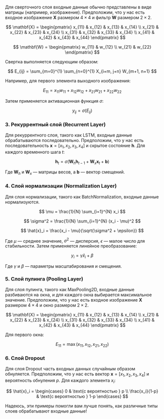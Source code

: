 Для сверточного слоя входные данные обычно представлены в виде матрицы (например, изображение). Предположим, что у нас есть входное изображение $\mathbf{X}$ размером $4 \times 4$ и фильтр $\mathbf{W}$ размером $2 \times 2$.

$$
\mathbf{X} = \begin{pmatrix}
x_{11} & x_{12} & x_{13} & x_{14} \\
x_{21} & x_{22} & x_{23} & x_{24} \\
x_{31} & x_{32} & x_{33} & x_{34} \\
x_{41} & x_{42} & x_{43} & x_{44}
\end{pmatrix}
$$

$$
\mathbf{W} = \begin{pmatrix}
w_{11} & w_{12} \\
w_{21} & w_{22}
\end{pmatrix}
$$

Свертка выполняется следующим образом:

$$
E_{ij} = \sum_{m=0}^{1} \sum_{n=0}^{1} X_{i+m, j+n} W_{m+1, n+1}
$$

Например, для первого элемента выходного изображения:

$$
E_{11} = x_{11} w_{11} + x_{12} w_{12} + x_{21} w_{21} + x_{22} w_{22}
$$

Затем применяется активационная функция $\sigma$:

$$
y_{ij} = \sigma(E_{ij})
$$

### 3. Рекуррентный слой (Recurrent Layer)

Для рекуррентного слоя, такого как LSTM, входные данные обрабатываются последовательно. Предположим, что у нас есть последовательность $\mathbf{x} = [x_1, x_2, x_3, x_4]$ и скрытое состояние $\mathbf{h}$. Для каждого временного шага $t$:

$$
\mathbf{h}_t = \sigma(\mathbf{W}_h \mathbf{h}_{t-1} + \mathbf{W}_x \mathbf{x}_t + \mathbf{b})
$$

Где $\mathbf{W}_h$ и $\mathbf{W}_x$ — матрицы весов, а $\mathbf{b}$ — вектор смещений.

### 4. Слой нормализации (Normalization Layer)

Для слоя нормализации, такого как BatchNormalization, входные данные нормализуются.

$$
\mu = \frac{1}{N} \sum_{i=1}^{N} x_i
$$

$$
\sigma^2 = \frac{1}{N} \sum_{i=1}^{N} (x_i - \mu)^2
$$

$$
\hat{x}_i = \frac{x_i - \mu}{\sqrt{\sigma^2 + \epsilon}}
$$

Где $\mu$ — среднее значение, $\sigma^2$ — дисперсия, $\epsilon$ — малое число для стабильности. Затем применяется линейное преобразование:

$$
y_i = \gamma \hat{x}_i + \beta
$$

Где $\gamma$ и $\beta$ — параметры масштабирования и смещения.

### 5. Слой пулинга (Pooling Layer)

Для слоя пулинга, такого как MaxPooling2D, входные данные разбиваются на окна, и для каждого окна выбирается максимальное значение. Предположим, что у нас есть входное изображение $\mathbf{X}$ размером $4 \times 4$ и окно размером $2 \times 2$.

$$
\mathbf{X} = \begin{pmatrix}
x_{11} & x_{12} & x_{13} & x_{14} \\
x_{21} & x_{22} & x_{23} & x_{24} \\
x_{31} & x_{32} & x_{33} & x_{34} \\
x_{41} & x_{42} & x_{43} & x_{44}
\end{pmatrix}
$$

Для первого окна:

$$
E_{11} = \max(x_{11}, x_{12}, x_{21}, x_{22})
$$

### 6. Слой Dropout

Для слоя Dropout часть входных данных случайным образом обнуляется. Предположим, что у нас есть вектор $\mathbf{x} = [x_1, x_2, x_3, x_4]$ и вероятность обнуления $p$. Для каждого элемента $x_i$:

$$
\hat{x}_i = \begin{cases}
0 & \text{с вероятностью } p \\
\frac{x_i}{1-p} & \text{с вероятностью } 1-p
\end{cases}
$$

Надеюсь, эти примеры помогли вам лучше понять, как различные типы слоев обрабатывают входные данные!
